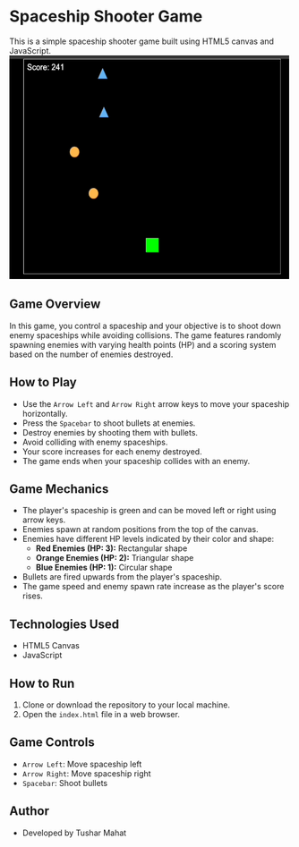 # Spaceship Shooter Game

This is a simple spaceship shooter game built using HTML5 canvas and JavaScript.
<img src="demo.gif" alt="Pingpong Game GIF 1" width="500" height="400">
## Game Overview

In this game, you control a spaceship and your objective is to shoot down enemy spaceships while avoiding collisions. The game features randomly spawning enemies with varying health points (HP) and a scoring system based on the number of enemies destroyed.

## How to Play

- Use the `Arrow Left` and `Arrow Right` arrow keys to move your spaceship horizontally.
- Press the `Spacebar` to shoot bullets at enemies.
- Destroy enemies by shooting them with bullets.
- Avoid colliding with enemy spaceships.
- Your score increases for each enemy destroyed.
- The game ends when your spaceship collides with an enemy.

## Game Mechanics

- The player's spaceship is green and can be moved left or right using arrow keys.
- Enemies spawn at random positions from the top of the canvas.
- Enemies have different HP levels indicated by their color and shape:
  - **Red Enemies (HP: 3):** Rectangular shape
  - **Orange Enemies (HP: 2):** Triangular shape
  - **Blue Enemies (HP: 1):** Circular shape
- Bullets are fired upwards from the player's spaceship.
- The game speed and enemy spawn rate increase as the player's score rises.

## Technologies Used

- HTML5 Canvas
- JavaScript

## How to Run

1. Clone or download the repository to your local machine.
2. Open the `index.html` file in a web browser.

## Game Controls

- `Arrow Left`: Move spaceship left
- `Arrow Right`: Move spaceship right
- `Spacebar`: Shoot bullets

## Author

- Developed by Tushar Mahat
